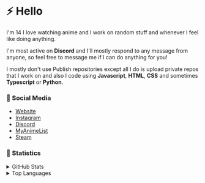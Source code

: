# ⚡ Hello
I'm 14 I love watching anime and I work on random stuff and whenever I feel like doing anything.

I'm most active on **Discord** and I'll mostly respond to any message from anyone, so feel free to message me if I can do anything for you!

I mostly don't use Publish repositories except all I do is upload private repos that I work on and also I code using **Javascript**, **HTML**, **CSS** and sometimes **Typescript** or **Python**.

### 📱 Social Media
- [Website](https://codekant.github.io)
- [Instagram](https://instagram.com/wkat_)
- [Discord](https://discord.gg/DFpvmnRp6U)
- [MyAnimeList](https://myanimelist.net/profile/kantmal)
- [Steam](https://steamcommunity.com/id/kantplaygames/)

### 💾 Statistics
<details>
  <summary>GitHub Stats</summary>
  <a href="//github.com/codekant"><img src="https://github-readme-stats.vercel.app/api?username=codekant&show_icons=true&hide_border=true&theme=midnight-purple" title="codekant's Github stats"></a>
  <br>
</details>
<details>
  <summary>Top Languages</summary>
  <a href="//github.com/codekant"><img src="https://github-readme-stats.vercel.app/api/top-langs/?username=codekant&layout=compact&theme=midnight-purple" title="codekant's Top languages"></a>
</details>
